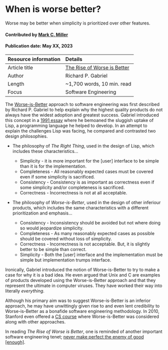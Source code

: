 # When is worse better?
<!--deck text start-->
Worse may be better when simplicity is prioritized over other features.
<!--deck text end-->

#### Contributed by [Mark C. Miller](https://github.com/markcmiller86 "Mark C. Miller GitHub Profile")
#### Publication date: May XX, 2023

Resource information | Details
:--- | :---
Article title  | [The Rise of Worse is Better](https://www.dreamsongs.com/RiseOfWorseIsBetter.html)
Author | Richard P. Gabriel
Length | ~1,700 words, 10 min. read
Focus | Software Engineering

The [Worse-is-Better](https://www.dreamsongs.com/WorseIsBetter.html) approach to software engineering was first described by Richard P. Gabriel to help explain why the highest quality products do not always have the widest adoption and greatest success.
Gabriel introduced this concept in a [1991 essay](https://www.dreamsongs.com/WIB.html) where he bemoaned the sluggish uptake of Lisp, a programming language he helped to develop.
In an attempt to explain the challenges Lisp was facing, he compared and contrasted two design philosophies.

* The philosophy of *The Right Thing*, used in the design of Lisp, which includes these characteristics...

  * Simplicity - it is more important for the [user] interface to be simple than it is for the implementation.
  * Completeness - All reasonably expected cases must be covered even if some simplicity is sacrificed.
  * Consistency - Consistency is as important as correctness even if some simplicity and/or completeness is sacrificed.
  * Correctness - Incorrectness is not at all acceptable.

* The philosophy of *Worse-is-Better*, used in the design of other inferiour products, which includes the same characteristics with a different prioritization and emphasis...

  * Consistency - Inconsistency should be avoided but not where doing so would jeopardize simplicity.
  * Completeness - As many reasonably expected cases as possible should be covered without loss of simplicity.
  * Correctness -  Incorrectness is not acceptable. But, it is slightly better to be simple than correct.
  * Simplicity - Both the [user] interface and the implementation must be simple but implementation trumps interface.

Ironically, Gabriel introduced the notion of Worse-is-Better to try to make a case for why it is a bad idea.
He even argued that Unix and C are examples of products developed using the Worse-is-Better approach and that they represent the ultimate in computer viruses.
They have worked their way into literally *everything*.

Although his primary aim was to suggest Worse-is-Better is an inferior approach, he may have unwittingly given rise to and even lent credibility to Worse-is-Better as a bonafide software engineering methodology.
In 2010, Stanford even offered a [CS course](https://cs.stanford.edu/people/eroberts/cs201/projects/2010-11/WorseIsBetter/index.php/Main_Page.html) where Worse-is-Better was considered along with other approaches.

In reading *The Rise of Worse is Better*, one is reminded of another important software engineering tenet; [never make perfect the enemy of good [enough]](https://fairygodboss.com/career-topics/perfect-is-the-enemy-of-good).

<!---
Publish: yes
Pinned: no
Topics: Software engineering, Software process improvement
RSS update: 2023-05-15
--->
